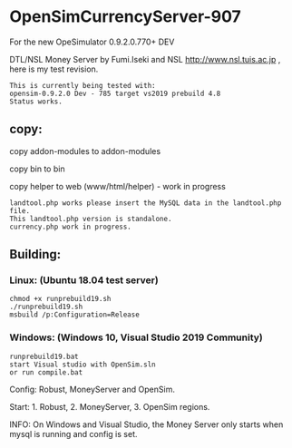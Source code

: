 # OpenSimCurrencyServer-907
For the new OpeSimulator 0.9.2.0.770+ DEV

DTL/NSL Money Server by Fumi.Iseki and NSL http://www.nsl.tuis.ac.jp , here is my test revision.

    This is currently being tested with:
    opensim-0.9.2.0 Dev - 785 target vs2019 prebuild 4.8
    Status works.

## copy:

copy addon-modules to addon-modules

copy bin to bin

copy helper to web (www/html/helper) - work in progress

    landtool.php works please insert the MySQL data in the landtool.php file. 
    This landtool.php version is standalone.
    currency.php work in progress.

## Building:

### Linux: (Ubuntu 18.04 test server)

    chmod +x runprebuild19.sh
    ./runprebuild19.sh
    msbuild /p:Configuration=Release

### Windows: (Windows 10, Visual Studio 2019 Community)

    runprebuild19.bat
    start Visual studio with OpenSim.sln 
    or run compile.bat
    
Config: Robust, MoneyServer and OpenSim.

Start: 1. Robust, 2. MoneyServer, 3. OpenSim regions.

INFO: On Windows and Visual Studio, the Money Server only starts when mysql is running and config is set.
